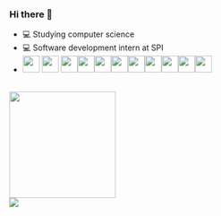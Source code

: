 ### Hi there 👋

- 💻 Studying computer science
- 💻 Software development intern at SPI
- <img height="30em" src="https://cdn.jsdelivr.net/gh/devicons/devicon@latest/icons/java/java-original.svg"/> <img height="30em" src="https://cdn.jsdelivr.net/gh/devicons/devicon@latest/icons/javascript/javascript-original.svg"/> <img height="30em" src="https://cdn.jsdelivr.net/gh/devicons/devicon@latest/icons/csharp/csharp-original.svg"/><img height="30em" src="https://cdn.jsdelivr.net/gh/devicons/devicon@latest/icons/c/c-original.svg"/><img height="30em" src="https://cdn.jsdelivr.net/gh/devicons/devicon@latest/icons/html5/html5-original-wordmark.svg"/><img height="30em" src="https://cdn.jsdelivr.net/gh/devicons/devicon@latest/icons/css3/css3-original-wordmark.svg"/><img height="30em" src="https://cdn.jsdelivr.net/gh/devicons/devicon@latest/icons/php/php-original.svg"/><img height="30em" src="https://cdn.jsdelivr.net/gh/devicons/devicon@latest/icons/nodejs/nodejs-original.svg"/><img height="30em" src="https://cdn.jsdelivr.net/gh/devicons/devicon@latest/icons/angularjs/angularjs-original.svg"/><img height="30em" src="https://cdn.jsdelivr.net/gh/devicons/devicon@latest/icons/react/react-original-wordmark.svg"/><img height="30em" src="https://cdn.jsdelivr.net/gh/devicons/devicon@latest/icons/spring/spring-original.svg"/>
<br>

  <img height="190em" src="https://github-readme-stats.vercel.app/api/top-langs/?username=guilhermewilias&layout=compact&langs_count=7&theme=yeblu"/>
  <!--<img height="160em" src="https://github-readme-stats.vercel.app/api?username=guilhermewilias&show_icons=true&theme=yeblu&include_all_commits=true&count_private=true&layout=compact"/>--!>

  
<div>
 <a href="https://www.linkedin.com/in/guilhermewilias/" target="_blank"><img src="https://img.shields.io/badge/-LinkedIn-%230077B5?style=for-the-badge&logo=linkedin&logoColor=white" target="_blank"></a> 
</div>



          


